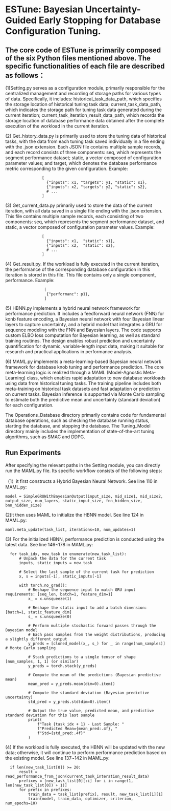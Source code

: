 # ESTune: Bayesian Uncertainty-Guided Early Stopping for Database Configuration Tuning.

## The core code of ESTune is primarily composed of the six Python files mentioned above. The specific functionalities of each file are described as follows：

(1)Setting.py serves as a configuration module, primarily responsible for the centralized management and recording of storage paths for various types of data. Specifically, it includes:
historical_task_data_path, which specifies the storage location of historical tuning task data; current_task_data_path, which indicates the storage path for tuning task data generated during the current iteration; current_task_iteration_result_data_path, which records the storage location of database performance data obtained after the complete execution of the workload in the current iteration.

(2) Get_history_data.py is primarily used to store the tuning data of historical tasks, with the data from each tuning task saved individually in a file ending with the .json extension. Each JSON file contains multiple sample records, and each record consists of three components: seq, which represents the segment performance dataset; static, a vector composed of configuration parameter values; and target, which denotes the database performance metric corresponding to the given configuration. Example:
  ```
                  [
                    {"inputs": x1, "targets": y1, "static": s1},
                    {"inputs": x2, "targets": y2, "static": s2},
                    # ...
                  ]
```

(3) Get_current_data.py primarily used to store the data of the current iteration, with all data saved in a single file ending with the .json extension. This file contains multiple sample records, each consisting of two components: seq, which represents the segment performance dataset, and static, a vector composed of configuration parameter values. Example:
  ```
                  [
                    {"inputs": x1,  "static": s1},
                    {"inputs": x2,  "static": s2},
                    # ...
                  ]
```

(4) Get_result.py. If the workload is fully executed in the current iteration, the performance of the corresponding database configuration in this iteration is stored in this file. This file contains only a single component, performance. Example:
  ```
                   [
                    {"performanc": p1},
                   ]
```



(5) HBNN.py implements a hybrid neural network framework for performance prediction. It includes a feedforward neural network (FNN) for konb feature encoding, a Bayesian neural network with four Bayesian linear layers to capture uncertainty, and a hybrid model that integrates a GRU for sequence modeling with the FNN and Bayesian layers. The code supports custom ELBO loss computation for Bayesian learning, as well as standard training routines. The design enables robust prediction and uncertainty quantification for dynamic, variable-length input data, making it suitable for research and practical applications in performance analysis.

(6) MAML.py  implements a meta-learning-based Bayesian neural network framework for database knob tuning and performance prediction. The core meta-learning logic is realized through a MAML (Model-Agnostic Meta-Learning) class, which enables rapid adaptation to new database workloads using data from historical tuning tasks. The training pipeline includes both meta-training on historical task datasets and fast adaptation or prediction on current tasks. Bayesian inference is supported via Monte Carlo sampling to estimate both the predictive mean and uncertainty (standard deviation) for each configuration. 

The Operations_Database directory primarily contains code for fundamental database operations, such as checking the database running status, starting the database, and stopping the database. The Tuning_Model directory mainly includes the implementation of state-of-the-art tuning algorithms, such as SMAC and DDPG.

## Run Experiments 

After specifying the relevant paths in the Setting module, you can directly run the MAML.py file. Its specific workflow consists of the following steps:

（1）it first constructs a Hybrid Bayesian Neural Network. See line 110 in MAML.py: 
```
model = SimpleGRUWithBayesianOutput(input_size, mid_size1, mid_size2, output_size, num_layers, static_input_size, fnn_hidden_size, bnn_hidden_size)
```

(2)it then uses MAML to initialize the HBNN model. See line 124 in MAML.py:
```
maml.meta_update(task_list, iterations=10, num_updates=1)
``` 

(3) For the initialized HBNN, performance prediction is conducted using the latest data. See line 146~178 in MAML.py:
```
  for task_idx, new_task in enumerate(new_task_list):
      # Unpack the data for the current task
      inputs, static_inputs = new_task

      # Select the last sample of the current task for prediction
      x, s = inputs[-1], static_inputs[-1]

      with torch.no_grad():
          # Reshape the sequence input to match GRU input requirements: [seq_len, batch=1, feature_dim=1]
          x_ = x.unsqueeze(1)

          # Reshape the static input to add a batch dimension: [batch=1, static_feature_dim]
          s_ = s.unsqueeze(0)

          # Perform multiple stochastic forward passes through the Bayesian model
          # Each pass samples from the weight distributions, producing a slightly different output
          y_preds = [cloned_model(x_, s_) for _ in range(num_samples)]  # Monte Carlo sampling

          # Stack predictions to a single tensor of shape [num_samples, 1, 1] (or similar)
          y_preds = torch.stack(y_preds)

          # Compute the mean of the predictions (Bayesian predictive mean)
          mean_pred = y_preds.mean(dim=0).item()

          # Compute the standard deviation (Bayesian predictive uncertainty)
          std_pred = y_preds.std(dim=0).item()

          # Output the true value, predicted mean, and predictive standard deviation for this last sample
          print(
              f"Task {task_idx + 1} - Last Sample: "
              f"Predicted Mean={mean_pred:.4f}, "
              f"Std={std_pred:.4f}"
          )

```

(4) If the workload is fully executed, the HBNN will be updated with the new data; otherwise, it will continue to perform performance prediction based on the existing model. See line 137~142 in MAML.py:
```
  if len(new_task_list[0]) >= 20:
      result = read_performance_from_json(current_task_interation_result_data)
      prefixes = [new_task_list[0][:i] for i in range(1, len(new_task_list[0]) + 1)]
      for prefix in prefixes:
          train_data = task_list[prefix], result, new_task_list[1][1]
          train(model, train_data, optimizer, criterion, num_epochs=10)
```
